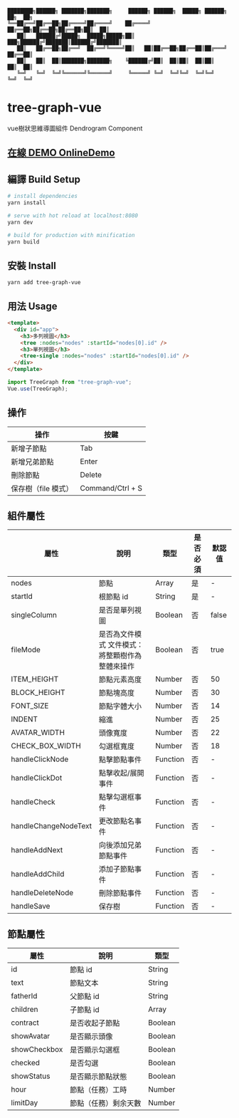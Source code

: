 ```
████████╗██████╗ ███████╗███████╗     ██████╗ ██████╗  █████╗ ██████╗ ██╗  ██╗
╚══██╔══╝██╔══██╗██╔════╝██╔════╝    ██╔════╝ ██╔══██╗██╔══██╗██╔══██╗██║  ██║
   ██║   ██████╔╝█████╗  █████╗█████╗██║  ███╗██████╔╝███████║██████╔╝███████║
   ██║   ██╔══██╗██╔══╝  ██╔══╝╚════╝██║   ██║██╔══██╗██╔══██║██╔═══╝ ██╔══██║
   ██║   ██║  ██║███████╗███████╗    ╚██████╔╝██║  ██║██║  ██║██║     ██║  ██║
   ╚═╝   ╚═╝  ╚═╝╚══════╝╚══════╝     ╚═════╝ ╚═╝  ╚═╝╚═╝  ╚═╝╚═╝     ╚═╝  ╚═╝

```

# tree-graph-vue
vue樹狀思維導圖組件 Dendrogram Component

## [在線 DEMO OnlineDemo](https://jyoketsu.github.io/tree-graph-vue/)

## 編譯 Build Setup

```bash
# install dependencies
yarn install

# serve with hot reload at localhost:8080
yarn dev

# build for production with minification
yarn build
```

## 安裝 Install

```
yarn add tree-graph-vue
```

## 用法 Usage

```html
<template>
  <div id="app">
    <h3>多列視圖</h3>
    <tree :nodes="nodes" :startId="nodes[0].id" />
    <h3>單列視圖</h3>
    <tree-single :nodes="nodes" :startId="nodes[0].id" />
  </div>
</template>
```

```javascript
import TreeGraph from "tree-graph-vue";
Vue.use(TreeGraph);
```

## 操作

| 操作                | 按鍵             |
| ------------------- | ---------------- |
| 新增子節點          | Tab              |
| 新增兄弟節點        | Enter            |
| 刪除節點            | Delete           |
| 保存樹（file 模式） | Command/Ctrl + S |

## 組件屬性

| 屬性                 | 說明                                            | 類型     | 是否必須 | 默認值 |
| -------------------- | ----------------------------------------------- | -------- | -------- | ------ |
| nodes                | 節點                                            | Array    | 是       | -      |
| startId              | 根節點 id                                       | String   | 是       | -      |
| singleColumn         | 是否是單列視圖                                  | Boolean  | 否       | false  |
| fileMode             | 是否為文件模式 文件模式：將整顆樹作為整體來操作 | Boolean  | 否       | true   |
| ITEM_HEIGHT          | 節點元素高度                                    | Number   | 否       | 50     |
| BLOCK_HEIGHT         | 節點塊高度                                      | Number   | 否       | 30     |
| FONT_SIZE            | 節點字體大小                                    | Number   | 否       | 14     |
| INDENT               | 縮進                                            | Number   | 否       | 25     |
| AVATAR_WIDTH         | 頭像寬度                                        | Number   | 否       | 22     |
| CHECK_BOX_WIDTH      | 勾選框寬度                                      | Number   | 否       | 18     |
| handleClickNode      | 點擊節點事件                                    | Function | 否       | -      |
| handleClickDot       | 點擊收起/展開事件                               | Function | 否       | -      |
| handleCheck          | 點擊勾選框事件                                  | Function | 否       | -      |
| handleChangeNodeText | 更改節點名事件                                  | Function | 否       | -      |
| handleAddNext        | 向後添加兄弟節點事件                            | Function | 否       | -      |
| handleAddChild       | 添加子節點事件                                  | Function | 否       | -      |
| handleDeleteNode     | 刪除節點事件                                    | Function | 否       | -      |
| handleSave           | 保存樹                                          | Function | 否       | -      |

## 節點屬性

| 屬性         | 說明                 | 類型    |
| ------------ | -------------------- | ------- |
| id           | 節點 id              | String  |
| text         | 節點文本             | String  |
| fatherId     | 父節點 id            | String  |
| children     | 子節點 id            | Array   |
| contract     | 是否收起子節點       | Boolean |
| showAvatar   | 是否顯示頭像         | Boolean |
| showCheckbox | 是否顯示勾選框       | Boolean |
| checked      | 是否勾選             | Boolean |
| showStatus   | 是否顯示節點狀態     | Boolean |
| hour         | 節點（任務）工時     | Number  |
| limitDay     | 節點（任務）剩余天數 | Number  |
